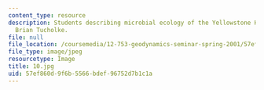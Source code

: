 ```yaml
---
content_type: resource
description: Students describing microbial ecology of the Yellowstone Hot Springs.
  Brian Tucholke.
file: null
file_location: /coursemedia/12-753-geodynamics-seminar-spring-2001/57ef860d9f6b5566bdef96752d7b1c1a_10.jpg
file_type: image/jpeg
resourcetype: Image
title: 10.jpg
uid: 57ef860d-9f6b-5566-bdef-96752d7b1c1a
---
```

